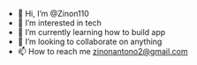 - 👋 Hi, I’m @Zinon110
- 👀 I’m interested in tech 
- 🌱 I’m currently learning how to build app
- 💞️ I’m looking to collaborate on anything 
- 📫 How to reach me zinonantono2@gmail.com

<!---
Zinon110/Zinon110 is a ✨ special ✨ repository because its `README.md` (this file) appears on your GitHub profile.
You can click the Preview link to take a look at your changes.
--->
